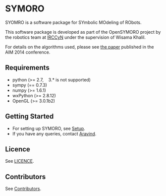 SYMORO
======

SYOMRO is a software package for SYmbolic MOdeling of RObots.

This software package is developed as part of the OpenSYMORO project by
the robotics team at [IRCCyN][lk:irccyn] under the supervision of Wisama
Khalil.

For details on the algorithms used, please see [the paper][lk:hal]
published in the AIM 2014 conference.


Requirements
------------
+ python (>= 2.7, &nbsp;&nbsp; 3.* is not supported)
+ sympy (== 0.7.3)
+ numpy (>= 1.6.1)
+ wxPython (>= 2.8.12)
+ OpenGL (>= 3.0.1b2)


Getting Started
---------------
+ For setting up SYMORO, see [Setup][lk:setup].
+ If you have any queries, contact [Aravind][el:aravind].


Licence
-------
See [LICENCE][lk:licence].


Contributors
------------
See [Contributors][lk:contributors].


[lk:irccyn]: http://www.irccyn.ec-nantes.fr/
[lk:hal]: http://hal.archives-ouvertes.fr/hal-01025919
[lk:setup]: https://github.com/symoro/symoro/wiki/Setup
[el:aravind]: mailto:Aravindkumar.Vijayalingam@eleves.ec-nantes.fr
[lk:licence]: https://github.com/symoro/symoro/blob/master/LICENCE
[lk:contributors]: https://github.com/symoro/symoro/graphs/contributors


